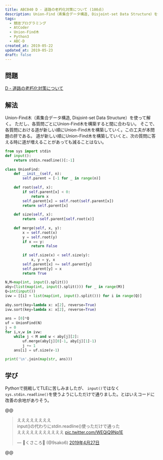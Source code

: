 ```yaml
---
title: ABC040 D - 道路の老朽化対策について (100点)
description: Union-Find（素集合データ構造, Disjoint-set Data Structure）を使って解く。 ただし、各質問ごとにUnion-Findを構築すると間に合わない。 そこで、...
tags:
  - 競技プログラミング
  - AtCoder
  - Union-Find木
  - Python3
  - ABC-D
created_at: 2019-05-22
updated_at: 2019-05-23
draft: false
---
```


## 問題
[D - 道路の老朽化対策について](https://atcoder.jp/contests/abc040/tasks/abc040_d)

## 解法
Union-Find木（素集合データ構造, Disjoint-set Data Structure）を使って解く。
ただし、各質問ごとにUnion-Find木を構築すると間に合わない。
そこで、各質問における道が新しい順にUnion-Find木を構築していく。この工夫が本問題の肝である。
道が新しい順にUnion-Find木を構築していくと、次の質問に答える時に道が増えることがあっても減ることはない。

```python
from sys import stdin
def input():
    return stdin.readline()[:-1]
 
class UnionFind:
    def __init__(self, n):
        self.parent = [-1 for _ in range(n)]
 
    def root(self, x):
        if self.parent[x] < 0:
            return x
        self.parent[x] = self.root(self.parent[x])
        return self.parent[x]
 
    def size(self, x):
        return -self.parent[self.root(x)]
 
    def merge(self, x, y):
        x = self.root(x)
        y = self.root(y)
        if x == y:
            return False
 
        if self.size(x) < self.size(y):
            x, y = y, x
        self.parent[x] += self.parent[y]
        self.parent[y] = x
        return True
 
N,M=map(int, input().split())
aby=[list(map(int, input().split())) for _ in range(M)]
Q=int(input())
ivw = [[i] + list(map(int, input().split())) for i in range(Q)]
 
aby.sort(key=lambda x: x[2], reverse=True)
ivw.sort(key=lambda x: x[2], reverse=True)
 
ans = [0]*Q
uf = UnionFind(N)
j = 0
for i,v,w in ivw:
    while j < M and w < aby[j][2]:
        uf.merge(aby[j][0]-1, aby[j][1]-1)
        j += 1
    ans[i] = uf.size(v-1)
 
print('\n'.join(map(str, ans)))
```

## 学び
Pythonで挑戦してTLEに苦しみましたが、
`input()`ではなく`sys.stdin.readline()`を使うようにしただけで通りました。とはいえコードに改善の余地がありそう。

@@
<blockquote class="twitter-tweet" data-lang="ja"><p lang="ja" dir="ltr">ええええええええ<br>input()の代わりにstdin.readline()使っただけで通った<br>えええええええええええ <a href="https://t.co/WEQiQ9Np1E">pic.twitter.com/WEQiQ9Np1E</a></p>&mdash; 🌾くさころ🌾 (@9sako6) <a href="https://twitter.com/9sako6/status/1122073726894260225?ref_src=twsrc%5Etfw">2019年4月27日</a></blockquote>
<script async src="https://platform.twitter.com/widgets.js" charset="utf-8"></script>
@@